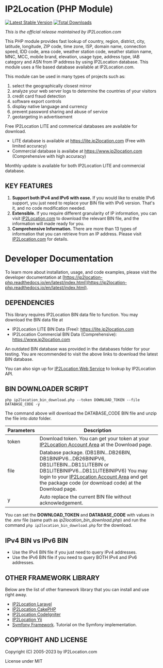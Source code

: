 IP2Location (PHP Module)
========================
[![Latest Stable Version](https://img.shields.io/packagist/v/ip2location/ip2location-php.svg)](https://packagist.org/packages/ip2location/ip2location-php)
[![Total Downloads](https://img.shields.io/packagist/dt/ip2location/ip2location-php.svg?style=flat-square)](https://packagist.org/packages/ip2location/ip2location-php)  

*This is the official release maintained by IP2Location.com*

This PHP module provides fast lookup of country, region, district, city, latitude, longitude, ZIP code, time zone, ISP, domain name, connection speed, IDD code, area code, weather station code, weather station name, MNC, MCC, mobile brand, elevation, usage type, address type, IAB category and ASN from IP address by using IP2Location database. This module uses a file based database available at IP2Location.com.

This module can be used in many types of projects such as:

1. select the geographically closest mirror
2. analyze your web server logs to determine the countries of your visitors
3. credit card fraud detection
4. software export controls
5. display native language and currency 
6. prevent password sharing and abuse of service 
7. geotargeting in advertisement

Free IP2Location LITE and commerical databases are available for download. 
* LITE database is available at https://lite.ip2location.com (Free with limited accuracy)
* Commercial database is availabe at https://www.ip2location.com (Comprehensive with high accuracy)

Monthly update is available for both IP2Location LITE and commercial database.

## KEY FEATURES

1. **Support both IPv4 and IPv6 with ease.** If you would like to enable IPv6 support, you just need to replace your BIN file with IPv6 version. That's it, and no code modification needed.
2. **Extensible.** If you require different granularity of IP information, you can visit [IP2Location.com](https://www.ip2location.com/databases) to download the relevant BIN file, and the information will made ready for you.
3. **Comprehensive Information.** There are more than 13 types of information that you can retrieve from an IP address. Please visit [IP2Location.com](https://www.ip2location.com/databases) for details.

# Developer Documentation

To learn more about installation, usage, and code examples, please visit the developer documentation at [https://ip2location-php.readthedocs.io/en/latest/index.html](https://ip2location-php.readthedocs.io/en/latest/index.html).


## DEPENDENCIES

This library requires IP2Location BIN data file to function. You may download the BIN data file at
* IP2Location LITE BIN Data (Free): https://lite.ip2location.com
* IP2Location Commercial BIN Data (Comprehensive): https://www.ip2location.com

An outdated BIN database was provided in the databases folder for your testing. You are recommended to visit the above links to download the latest BIN database.

You can also sign up for [IP2Location Web Service](https://www.ip2location.com/web-service/ip2location) to lookup by IP2Location API.

## BIN DOWNLOADER SCRIPT
```
php ip2location_bin_download.php --token DOWNLOAD_TOKEN --file DATABASE_CODE -y
```

The command above will download the DATABASE_CODE BIN file and unzip the file into *data* folder.

| Parameters | Description |
|---|---|
|token|Download token. You can get your token at your [IP2Location Account Area](https://www.ip2location.com/account) at the Download page.|
|file|Database package. (DB1BIN...DB26BIN, DB1BINIPV6...DB26BINIPV6, DB1LITEBIN...DB11LITEBIN or DB1LITEBINIPV6...DB11LITEBINIPV6) You may login to your [IP2Location Account Area](https://www.ip2location.com/account) and get the package code (or download code) at the Download page. |
|y|Auto replace the current BIN file without acknowledgement.|

You can set the **DOWNLOAD_TOKEN** and **DATABASE_CODE** with values in the .env file (same path as *ip2location_bin_download.php*) and run the command `php ip2location_bin_download.php` for the download.

## IPv4 BIN vs IPv6 BIN
* Use the IPv4 BIN file if you just need to query IPv4 addresses.
* Use the IPv6 BIN file if you need to query BOTH IPv4 and IPv6 addresses.

## OTHER FRAMEWORK LIBRARY
Below are the list of other framework library that you can install and use right away.
* [IP2Location Laravel](https://github.com/ip2location/ip2location-laravel)
* [IP2Location CakePHP](https://github.com/ip2location/ip2location-cakephp)
* [IP2Location CodeIgniter](https://github.com/ip2location/codeigniter-ip2location)
* [IP2Location Yii](https://github.com/ip2location/ip2location-yii)
* [Symfony Framework](https://blog.ip2location.com/knowledge-base/geolocation-lookup-using-symfony-4-and-ip2location-bin-database/). Tutorial on the Symfony implementation.

## COPYRIGHT AND LICENSE

Copyright (C) 2005-2023 by IP2Location.com

License under MIT
